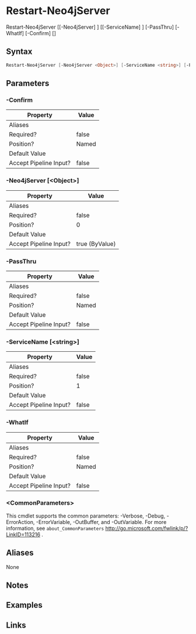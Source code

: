 # Restart-Neo4jServer


Restart-Neo4jServer [[-Neo4jServer] <Object>] [[-ServiceName] <string>] [-PassThru] [-WhatIf] [-Confirm] [<CommonParameters>]



## Syntax

```powershell
Restart-Neo4jServer [-Neo4jServer <Object>] [-ServiceName <string>] [-PassThru] [-WhatIf] [-Confirm] [<CommonParameters>]
```


## Parameters

###  -Confirm

Property               | Value
---------------------- | -----
Aliases                | 
Required?              | false
Position?              | Named
Default Value          | 
Accept Pipeline Input? | false

 
###  -Neo4jServer [\<Object\>]

Property               | Value
---------------------- | --------------
Aliases                | 
Required?              | false
Position?              | 0
Default Value          | 
Accept Pipeline Input? | true (ByValue)

 
###  -PassThru

Property               | Value
---------------------- | -----
Aliases                | 
Required?              | false
Position?              | Named
Default Value          | 
Accept Pipeline Input? | false

 
###  -ServiceName [\<string\>]

Property               | Value
---------------------- | -----
Aliases                | 
Required?              | false
Position?              | 1
Default Value          | 
Accept Pipeline Input? | false

 
###  -WhatIf

Property               | Value
---------------------- | -----
Aliases                | 
Required?              | false
Position?              | Named
Default Value          | 
Accept Pipeline Input? | false

 
### \<CommonParameters\>

This cmdlet supports the common parameters: -Verbose, -Debug, -ErrorAction, -ErrorVariable, -OutBuffer, and -OutVariable. For more information, see `about_CommonParameters` http://go.microsoft.com/fwlink/p/?LinkID=113216 .

## Aliases

None


## Notes


## Examples


## Links



